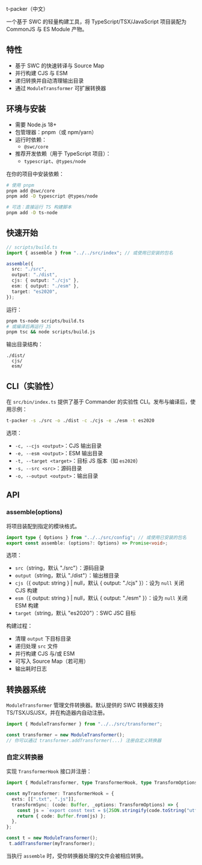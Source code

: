 t-packer（中文）

一个基于 SWC 的轻量构建工具，将 TypeScript/TSX/JavaScript 项目装配为 CommonJS 与 ES Module 产物。

## 特性

- 基于 SWC 的快速转译与 Source Map
- 并行构建 CJS 与 ESM
- 递归转换并自动清理输出目录
- 通过 `ModuleTransformer` 可扩展转换器

## 环境与安装

- 需要 Node.js 18+
- 包管理器：pnpm（或 npm/yarn）
- 运行时依赖：
  - `@swc/core`
- 推荐开发依赖（用于 TypeScript 项目）：
  - `typescript`、`@types/node`

在你的项目中安装依赖：

```bash
# 使用 pnpm
pnpm add @swc/core
pnpm add -D typescript @types/node

# 可选：直接运行 TS 构建脚本
pnpm add -D ts-node
```

## 快速开始

```ts
// scripts/build.ts
import { assemble } from "../../src/index"; // 或使用已安装的包名

assemble({
  src: "./src",
  output: "./dist",
  cjs: { output: "./cjs" },
  esm: { output: "./esm" },
  target: "es2020",
});
```

运行：

```bash
pnpm ts-node scripts/build.ts
# 或编译后再运行 JS
pnpm tsc && node scripts/build.js
```

输出目录结构：

```
./dist/
  cjs/
  esm/
```

## CLI（实验性）

在 `src/bin/index.ts` 提供了基于 Commander 的实验性 CLI。发布与编译后，使用示例：

```bash
t-packer -s ./src -o ./dist -c ./cjs -e ./esm -t es2020
```

选项：

- `-c, --cjs <output>`：CJS 输出目录
- `-e, --esm <output>`：ESM 输出目录
- `-t, --target <target>`：目标 JS 版本（如 `es2020`）
- `-s, --src <src>`：源码目录
- `-o, --output <output>`：输出目录

## API

### assemble(options)

将项目装配到指定的模块格式。

```ts
import type { Options } from "../../src/config"; // 或使用已安装的包名
export const assemble: (options?: Options) => Promise<void>;
```

选项：

- `src`（string，默认 "./src"）：源码目录
- `output`（string，默认 "./dist"）：输出根目录
- `cjs`（{ output: string } | null，默认 { output: "./cjs" }）：设为 `null` 关闭 CJS 构建
- `esm`（{ output: string } | null，默认 { output: "./esm" }）：设为 `null` 关闭 ESM 构建
- `target`（string，默认 "es2020"）：SWC JSC 目标

构建过程：

- 清理 `output` 下目标目录
- 递归处理 `src` 文件
- 并行构建 CJS 与/或 ESM
- 可写入 Source Map（若可用）
- 输出耗时日志

## 转换器系统

`ModuleTransformer` 管理文件转换器。默认提供的 SWC 转换器支持 TS/TSX/JS/JSX，并在构造器内自动注册。

```ts
import { ModuleTransformer } from "../../src/transformer";

const transformer = new ModuleTransformer();
// 你可以通过 transformer.addTransformer(...) 注册自定义转换器
```

### 自定义转换器

实现 `TransformerHook` 接口并注册：

```ts
import { ModuleTransformer, type TransformerHook, type TransformOptions } from "../../src/transformer";

const myTransformer: TransformerHook = {
  exts: [[".txt", ".js"]],
  transformSync: (code: Buffer, _options: TransformOptions) => {
    const js = `export const text = ${JSON.stringify(code.toString("utf-8"))};\n`;
    return { code: Buffer.from(js) };
  },
};

const t = new ModuleTransformer();
 t.addTransformer(myTransformer);
```

当执行 `assemble` 时，受你转换器处理的文件会被相应转换。
